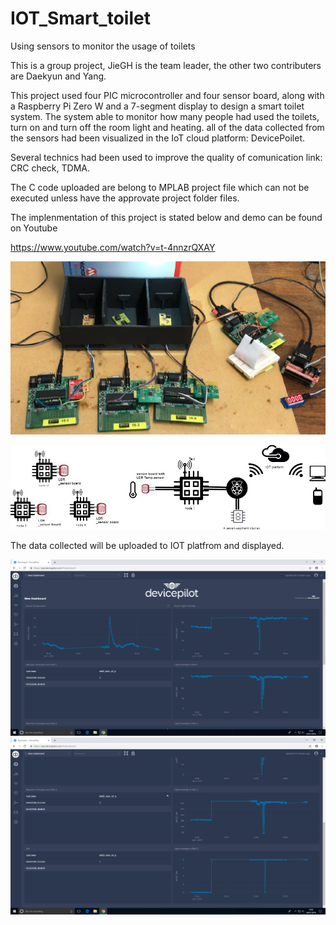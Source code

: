# IOT_Smart_toilet
Using sensors to monitor the usage of toilets

This is a group project, JieGH is the team leader, the other two contributers are Daekyun and Yang.

This project used four PIC microcontroller and four sensor board, along with a Raspberry Pi Zero W and a 7-segment display to design a smart toilet system. The system able to monitor how many people had used the toilets, turn on and turn off the room light and heating. all of the data collected from the sensors had been visualized in the IoT cloud platform: DevicePoilet. 


Several technics had been used to improve the quality of comunication link:
CRC check, TDMA.

The C code uploaded are belong to MPLAB project file which can not be executed unless have the approvate project folder files. 

The implenmentation of this project is stated below and demo can be found on Youtube 

https://www.youtube.com/watch?v=t-4nnzrQXAY

![overview](https://github.com/JieGH/IOT_Smart_toilet/blob/master/pics/implementation.png)

![overview](https://github.com/JieGH/IOT_Smart_toilet/blob/master/pics/system_dirgarm.jpg)


The data collected will be uploaded to IOT platfrom and displayed. 


![overview](https://github.com/JieGH/IOT_Smart_toilet/blob/master/pics/dp_1.png)
![overview](https://github.com/JieGH/IOT_Smart_toilet/blob/master/pics/dp2.png)


